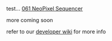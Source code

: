 test...
[061 NeoPixel Sequencer](hexs/_061_8NeoPixelSequencer_dusjagrMod2.ino.hex)

more coming soon

refer to our [developer wiki](http://wiki.8bitmixtape.cc/#/) for more info